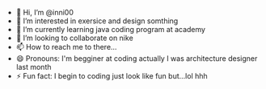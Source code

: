 - 👋 Hi, I’m @inni00
- 👀 I’m interested in exersice and design somthing
- 🌱 I’m currently learning java coding program at academy
- 💞️ I’m looking to collaborate on nike
- 📫 How to reach me to there...
- 😄 Pronouns: I'm begginer at coding actually I was architecture designer last month
- ⚡ Fun fact: I begin to coding just look like fun but...lol
hhh
<!---
inni00/inni00 is a ✨ special ✨ repository because its `README.md` (this file) appears on your GitHub profile.
You can click the Preview link to take a look at your changes.
--->
